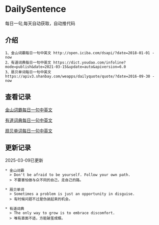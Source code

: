 # DailySentence

每日一句,每天自动获取，自动推代码

## 介绍

```
1、金山词霸每日一句中英文 http://open.iciba.com/dsapi/?date=2018-01-01 - now
2、有道词典每日一句中英文 https://dict.youdao.com/infoline?mode=publish&date=2021-03-15&update=auto&apiversion=6.0
3、扇贝单词每日一句中英文 https://apiv3.shanbay.com/weapps/dailyquote/quote/?date=2016-09-30 - now
```

## 查看记录

[金山词霸每日一句中英文](./data/iciba/)

[有道词典每日一句中英文](./data/youdao/)

[扇贝单词每日一句中英文](./data/shanbay/)

## 更新记录
2025-03-09已更新 
```
* 金山词霸
  > Don't be afraid to be yourself. Follow your own path.
  > 不要害怕做与众不同的自己，走自己的路。

* 扇贝单词
  > Sometimes a problem is just an opportunity in disguise.
  > 有时候问题不过是伪装起来的机会。

* 有道词典
  > The only way to grow is to embrace discomfort.
  > 唯有直面不适，方能破茧成蝶。

```
